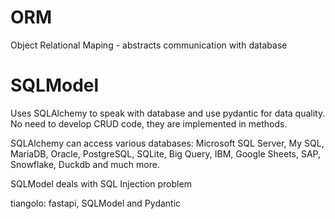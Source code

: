 # ORM

Object Relational Maping - abstracts communication with database

# SQLModel

Uses SQLAlchemy to speak with database and use pydantic for data quality. No need to develop CRUD code, they are implemented in methods.

SQLAlchemy can access various databases: Microsoft SQL Server, My SQL, MariaDB, Oracle, PostgreSQL, SQLite, Big Query, IBM, Google Sheets, SAP, Snowflake, Duckdb and much more.

SQLModel deals with SQL Injection problem

tiangolo: fastapi, SQLModel and Pydantic
